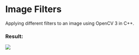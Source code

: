 # Image Filters<br>
<p>Applying different filters to an image using OpenCV 3 in C++.</p>
<h3>Result:</h3>
<img src="https://raw.githubusercontent.com/0Skywalker/OpenCV-Examples/master/Image_filters/result.PNG"/>

